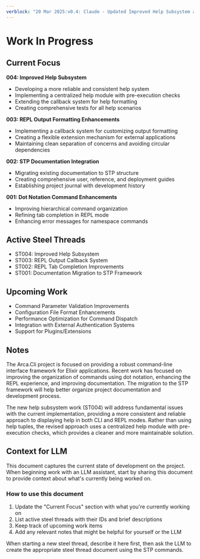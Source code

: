 ```yaml
---
verblock: "20 Mar 2025:v0.4: Claude - Updated Improved Help Subsystem approach"
---
```

# Work In Progress

## Current Focus

**004: Improved Help Subsystem**

- Developing a more reliable and consistent help system
- Implementing a centralized help module with pre-execution checks
- Extending the callback system for help formatting
- Creating comprehensive tests for all help scenarios

**003: REPL Output Formatting Enhancements**

- Implementing a callback system for customizing output formatting
- Creating a flexible extension mechanism for external applications
- Maintaining clean separation of concerns and avoiding circular dependencies

**002: STP Documentation Integration**

- Migrating existing documentation to STP structure
- Creating comprehensive user, reference, and deployment guides
- Establishing project journal with development history

**001: Dot Notation Command Enhancements**

- Improving hierarchical command organization
- Refining tab completion in REPL mode
- Enhancing error messages for namespace commands

## Active Steel Threads

- ST004: Improved Help Subsystem
- ST003: REPL Output Callback System
- ST002: REPL Tab Completion Improvements
- ST001: Documentation Migration to STP Framework

## Upcoming Work

- Command Parameter Validation Improvements
- Configuration File Format Enhancements
- Performance Optimization for Command Dispatch
- Integration with External Authentication Systems
- Support for Plugins/Extensions

## Notes

The Arca.Cli project is focused on providing a robust command-line interface framework for Elixir applications. Recent work has focused on improving the organization of commands using dot notation, enhancing the REPL experience, and improving documentation. The migration to the STP framework will help better organize project documentation and development process.

The new help subsystem work (ST004) will address fundamental issues with the current implementation, providing a more consistent and reliable approach to displaying help in both CLI and REPL modes. Rather than using help tuples, the revised approach uses a centralized help module with pre-execution checks, which provides a cleaner and more maintainable solution.

## Context for LLM

This document captures the current state of development on the project. When beginning work with an LLM assistant, start by sharing this document to provide context about what's currently being worked on.

### How to use this document

1. Update the "Current Focus" section with what you're currently working on
2. List active steel threads with their IDs and brief descriptions
3. Keep track of upcoming work items
4. Add any relevant notes that might be helpful for yourself or the LLM

When starting a new steel thread, describe it here first, then ask the LLM to create the appropriate steel thread document using the STP commands.